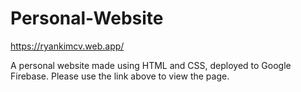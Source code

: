 # Personal-Website

https://ryankimcv.web.app/

A personal website made using HTML and CSS, deployed to Google Firebase. Please use the link above to view the page.
